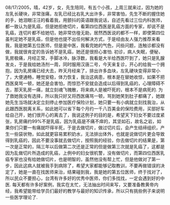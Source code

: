 08/17/2005，晴，42岁，女，先生陪同，有五个小孩，上周三就来过，因为她的左乳长硬块，非常涨痛，左乳已经比右乳大出许多，非常害怕，先生不断的握住她的手，她泪眼汪汪的看着我，用颤抖的英语跟我说话，自述先看过三位内科医师，都一致认为是乳癌，但是她拒绝切片，看第四位西医是乳癌方面的专家，却说不是乳癌，连切片都不给她切，她非常仿徨无助，居然西医说的都不一样，即使第四位虽判定她不是乳癌，但是他也提不出任何解决方式，于是经由友人强力推荐来看我，我是她第五位医师，但是是中医，我看完她的气色，问些问题，连触诊都没有做，我就很肯定的告诉她不是乳癌，她还是很担心害怕.
初诊，病人失眠，便秘，乳房极痛，月经正常，手脚冰冷，脉浮数，我看是大半给西医吓到了，她只是乳腺发炎，于是我给她汤剂一周，同时服用汉唐二号，今天来复诊，开心的给我一个拥抱，因为乳房痛已经大去，昨天月经来了，排出许多血块，左乳硬块变得非常小了，大便通畅，睡觉安稳，体力恢复，我治这病患，根本是在替她收惊，如果不把西医臭骂一顿，她还是会害怕，而惊恐不安就会造成以后得到乳癌的，心理障碍不去，那天乳房一痛，就立刻魂飞魄散，将来病人是被吓死的，根本不是病死的.
为了救她我没有选择，所以我只好又将西医痛骂一顿，骂到她笑到肚子都痛了，她跟她先生当场就决定立刻停止参加医疗保险计划，她只要一有小病就立刻找我治，从此跟西医脱离关系，如此她可以省下每个月约一千八百美金的保险费用，买部好车给自己开，她们很开心的离去了，我说这例子的目的是，希望天下妇女不要过度紧张，乳房痛约99%不是乳癌，因为乳癌是不痛不痒的，其坚如石，故名之岩，如果你们只要一有痛就吓得半死，于是去做切片，做过切片后，会产生结缔组织，产生一些袋状物，如此就更容易累积奶水，无法排出体外，也就是说做切片更会导致得到乳癌的，因此不要没事就去做切片，按照我的经验，你去做切片的结果是，第一次是正常的，隔三年以后做第二次还是正常的但是做第三次就是乳癌了，这都是因为乱做切片所造成的乳癌，上例中的妇女很机警，没有做切片，而第四位西医乳癌专家也没有给她做切片，也是明智的，虽然他没有帮上忙，但是他做对了第一步，因此这病人就被我手到病除了，希望大家都能够记取教训，不要再做错误的决定了，她是一直在找医师来治，结果碰到我，我是她的第五位医师，终于找对了，所以民众不要担心，台湾有许多好的优秀中医师，你们多找找，一定会遇到好的中医.
每天都有许多好案例，我实在太忙，无法抽出时间来写，又要准备教黄帝内经，我希望能带给学员们最好的教学与最好的知识传承，所以只有挑些例子来说明一些医学理论了.